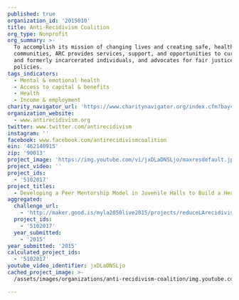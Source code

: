 ```yaml
---
published: true
organization_id: '2015010'
title: Anti-Recidivism Coalition
org_type: Nonprofit
org_summary: >-
  To accomplish its mission of changing lives and creating safe, healthy
  communities, ARC provides services, support, and opportunities to currently
  and formerly incarcerated individuals, and advocates for fair justice system
  policies.
tags_indicators:
  - Mental & emotional health
  - Access to capital & benefits
  - Health
  - Income & employment
charity_navigator_url: 'https://www.charitynavigator.org/index.cfm?bay=search.profile&ein=462140915'
organization_website:
  - www.antirecidivism.org
twitter: www.twitter.com/antirecidivism
instagram: ''
facebook: www.facebook.com/antirecidivismcoalition
ein: '462140915'
zip: '90013'
project_image: 'https://img.youtube.com/vi/jxDLaDNSLjo/maxresdefault.jpg'
project_video: ''
project_ids:
  - '5102017'
project_titles:
  - Developing a Peer Mentorship Model in Juvenile Halls to Build a Healthier LA
aggregated:
  challenge_url:
    - 'http://maker.good.is/myla2050live2015/projects/reduceLArecidivism.html'
  project_ids:
    - '5102017'
  year_submitted:
    - '2015'
year_submitted: '2015'
calculated_project_ids:
  - '5102017'
youtube_video_identifier: jxDLaDNSLjo
cached_project_image: >-
  /assets/images/organizations/anti-recidivism-coalition/img.youtube.com/vi/jxDLaDNSLjo/maxresdefault.jpg

---
```


